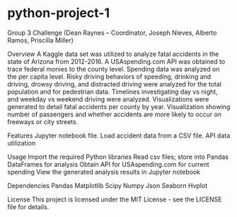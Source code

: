 # python-project-1
Group 3 Challenge (Dean Raynes – Coordinator, Joseph Nieves, Alberto Ramos, Priscilla Miller)

Overview
A Kaggle data set was utilized to analyze fatal accidents in the state of Arizona from 2012-2016. A USAspending.com API was obtained to trace federal monies to the county level. Spending data was analyzed on the per capita level. Risky driving behaviors of speeding, drinking and driving, drowsy driving, and distracted driving were analyzed for the total population and for pedestrian data. Timelines investigating day vs night, and weekday vs weekend driving were analyzed. Visualizations were generated to detail fatal accidents per county by year. Visualization showing number of passengers and whether accidents are more likely to occur on freeways or city streets.

Features
Jupyter notebook file.
Load accident data from a CSV file.
API data utilization

Usage
Import the required Python libraries 
Read csv files; store into Pandas DataFrames for analysis
Obtain API for USAspending.com for current spending
View the generated analysis results in Jupyter notebook

Dependencies
Pandas
Matplotlib
Scipy
Numpy
Json
Seaborn 
Hvplot 

License
This project is licensed under the MIT License - see the LICENSE file for details. 
